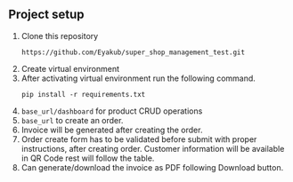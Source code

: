 ## Project setup
1. Clone this repository
    ```
    https://github.com/Eyakub/super_shop_management_test.git
    ```
2. Create virtual environment
3. After activating virtual environment run the following command. 
    ``` 
    pip install -r requirements.txt 
    ```
4. ```base_url/dashboard``` for product CRUD operations
5. ``` base_url ``` to create an order.
6. Invoice will be generated after creating the order.
7. Order create form has to be validated before submit with proper instructions, after creating order. Customer information will be available in QR Code rest will follow the table.
8. Can generate/download the invoice as PDF following Download button.
